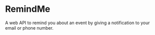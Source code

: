 # RemindMe
A web API to remind you about an event by giving a notification to your email or phone number.
